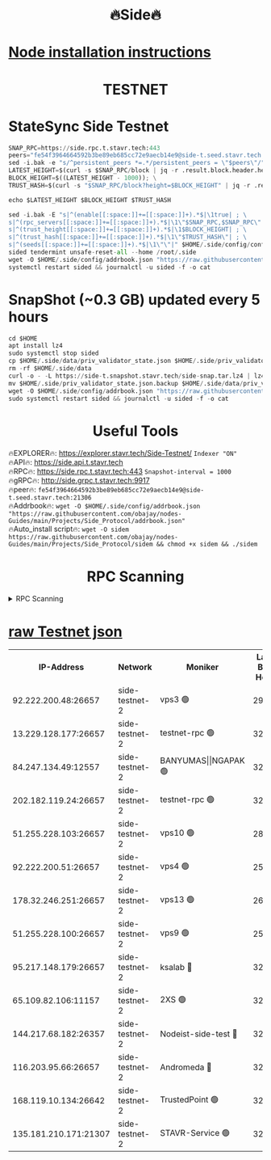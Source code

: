 <h1 align="center"> 🔥Side🔥</h1>

[Node installation instructions](https://github.com/obajay/nodes-Guides/tree/main/Projects/Side_Protocol)
=

<h1 align="center"> TESTNET</h1>

# StateSync Side Testnet
```python
SNAP_RPC=https://side.rpc.t.stavr.tech:443
peers="fe54f3964664592b3be89eb685cc72e9aecb14e9@side-t.seed.stavr.tech:21306"
sed -i.bak -e "s/^persistent_peers *=.*/persistent_peers = \"$peers\"/" $HOME/.side/config/config.toml
LATEST_HEIGHT=$(curl -s $SNAP_RPC/block | jq -r .result.block.header.height); \
BLOCK_HEIGHT=$((LATEST_HEIGHT - 1000)); \
TRUST_HASH=$(curl -s "$SNAP_RPC/block?height=$BLOCK_HEIGHT" | jq -r .result.block_id.hash)

echo $LATEST_HEIGHT $BLOCK_HEIGHT $TRUST_HASH

sed -i.bak -E "s|^(enable[[:space:]]+=[[:space:]]+).*$|\1true| ; \
s|^(rpc_servers[[:space:]]+=[[:space:]]+).*$|\1\"$SNAP_RPC,$SNAP_RPC\"| ; \
s|^(trust_height[[:space:]]+=[[:space:]]+).*$|\1$BLOCK_HEIGHT| ; \
s|^(trust_hash[[:space:]]+=[[:space:]]+).*$|\1\"$TRUST_HASH\"| ; \
s|^(seeds[[:space:]]+=[[:space:]]+).*$|\1\"\"|" $HOME/.side/config/config.toml
sided tendermint unsafe-reset-all --home /root/.side
wget -O $HOME/.side/config/addrbook.json "https://raw.githubusercontent.com/obajay/nodes-Guides/main/Projects/Side_Protocol/addrbook.json"
systemctl restart sided && journalctl -u sided -f -o cat
```
# SnapShot (~0.3 GB) updated every 5 hours
```python
cd $HOME
apt install lz4
sudo systemctl stop sided
cp $HOME/.side/data/priv_validator_state.json $HOME/.side/priv_validator_state.json.backup
rm -rf $HOME/.side/data
curl -o - -L https://side-t.snapshot.stavr.tech/side-snap.tar.lz4 | lz4 -c -d - | tar -x -C $HOME/.side --strip-components 2
mv $HOME/.side/priv_validator_state.json.backup $HOME/.side/data/priv_validator_state.json
wget -O $HOME/.side/config/addrbook.json "https://raw.githubusercontent.com/obajay/nodes-Guides/main/Projects/Side_Protocol/addrbook.json"
sudo systemctl restart sided && journalctl -u sided -f -o cat
```
 <h1 align="center"> Useful Tools</h1>
 
🔥EXPLORER🔥: https://explorer.stavr.tech/Side-Testnet/        `Indexer "ON"` \
🔥API🔥:      https://side.api.t.stavr.tech \
🔥RPC🔥:      https://side.rpc.t.stavr.tech:443              `Snapshot-interval = 1000` \
🔥gRPC🔥:     http://side.grpc.t.stavr.tech:9917 \
🔥peer🔥:     `fe54f3964664592b3be89eb685cc72e9aecb14e9@side-t.seed.stavr.tech:21306` \
🔥Addrbook🔥: ```wget -O $HOME/.side/config/addrbook.json "https://raw.githubusercontent.com/obajay/nodes-Guides/main/Projects/Side_Protocol/addrbook.json"``` \
🔥Auto_install script🔥:  `wget -O sidem https://raw.githubusercontent.com/obajay/nodes-Guides/main/Projects/Side_Protocol/sidem && chmod +x sidem && ./sidem`

<h1 align="center"> RPC Scanning</h1>

<details>
<summary>RPC Scanning</summary>

<h2 align="center"> We scan nodes in real time every 4 hours. And we provide the final result of RPC endpoints.
We cannot influence the operation of these nodes in any way. </h2>


```python
If Voting Power is higher than 0 --> then the Node is a validator of the network and may be subject to attack and be a potential threat to the chain.
```
```python
We marked such validators with a red symbol
```

</details>

[raw Testnet json](https://rpc-check.sidet.stavr.tech/sidet/rpc-sidet-result.json)
=


<table><tr><th>IP-Address</th><th>Network</th><th>Moniker</th><th>Latest Block Height</th><th>Earliest Block Height</th><th>Catching Up</th><th>Tx Index</th><th>Voting Power</th><th>Scan Time</th></tr><tr><td>92.222.200.48:26657</td><td>side-testnet-2</td><td>vps3 🟢</td><td>291463</td><td>1</td><td>False</td><td>on</td><td>0</td><td>2024-03-16T02:33:20.942227817UTC</td></tr><tr><td>13.229.128.177:26657</td><td>side-testnet-2</td><td>testnet-rpc 🟢</td><td>323690</td><td>1</td><td>False</td><td>on</td><td>0</td><td>2024-03-16T02:33:22.132853017UTC</td></tr><tr><td>84.247.134.49:12557</td><td>side-testnet-2</td><td>BANYUMAS||NGAPAK 🟢</td><td>323690</td><td>1</td><td>False</td><td>off</td><td>0</td><td>2024-03-16T02:33:22.431091066UTC</td></tr><tr><td>202.182.119.24:26657</td><td>side-testnet-2</td><td>testnet-rpc 🟢</td><td>323692</td><td>1</td><td>False</td><td>on</td><td>0</td><td>2024-03-16T02:33:32.519988315UTC</td></tr><tr><td>51.255.228.103:26657</td><td>side-testnet-2</td><td>vps10 🟢</td><td>289037</td><td>1</td><td>False</td><td>on</td><td>0</td><td>2024-03-16T02:33:33.290280699UTC</td></tr><tr><td>92.222.200.51:26657</td><td>side-testnet-2</td><td>vps4 🟢</td><td>253533</td><td>1</td><td>False</td><td>on</td><td>0</td><td>2024-03-16T02:33:34.064372567UTC</td></tr><tr><td>178.32.246.251:26657</td><td>side-testnet-2</td><td>vps13 🟢</td><td>260604</td><td>1</td><td>False</td><td>on</td><td>0</td><td>2024-03-16T02:33:37.475154700UTC</td></tr><tr><td>51.255.228.100:26657</td><td>side-testnet-2</td><td>vps9 🟢</td><td>258216</td><td>1</td><td>False</td><td>on</td><td>0</td><td>2024-03-16T02:33:44.720833159UTC</td></tr><tr><td>95.217.148.179:26657</td><td>side-testnet-2</td><td>ksalab 🔴</td><td>323692</td><td>6001</td><td>False</td><td>off</td><td>68445</td><td>2024-03-16T02:33:29.027768910UTC</td></tr><tr><td>65.109.82.106:11157</td><td>side-testnet-2</td><td>2XS 🟢</td><td>323690</td><td>10001</td><td>False</td><td>off</td><td>0</td><td>2024-03-16T02:33:18.070733002UTC</td></tr><tr><td>144.217.68.182:26357</td><td>side-testnet-2</td><td>Nodeist-side-test 🔴</td><td>323693</td><td>123001</td><td>False</td><td>off</td><td>20059456</td><td>2024-03-16T02:33:36.693392705UTC</td></tr><tr><td>116.203.95.66:26657</td><td>side-testnet-2</td><td>Andromeda 🔴</td><td>323692</td><td>181001</td><td>False</td><td>off</td><td>20062957</td><td>2024-03-16T02:33:28.739335701UTC</td></tr><tr><td>168.119.10.134:26642</td><td>side-testnet-2</td><td>TrustedPoint 🟢</td><td>323686</td><td>266001</td><td>False</td><td>off</td><td>0</td><td>2024-03-16T02:33:31.285042167UTC</td></tr><tr><td>135.181.210.171:21307</td><td>side-testnet-2</td><td>STAVR-Service 🟢</td><td>323693</td><td>322001</td><td>False</td><td>on</td><td>0</td><td>2024-03-16T02:33:39.813465212UTC</td></tr></table>